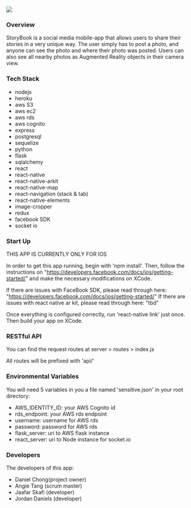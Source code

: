 # ![](https://i.imgur.com/d1EPJRC.jpg)

### Overview
StoryBook is a social media mobile-app that allows users to share their stories in a very unique way. The user simply has to post a photo, and anyone can see the photo and where their photo was posted. Users can also see all nearby photos as Augmented Reality objects in their camera view.

### Tech Stack
* nodejs 
* heroku
* aws S3
* aws ec2
* aws rds
* aws cognito
* express
* postgresql
* sequelize
* python
* flask
* sqlalchemy
* react
* react-native
* react-native-arkit
* react-native-map
* react-navigation (stack & tab)
* react-native-elements
* image-cropper
* redux 
* facebook SDK
* socket io

### Start Up
THIS APP IS CURRENTLY ONLY FOR IOS

In order to get this app running, begin with 'npm install'. Then, follow the instructions on "https://developers.facebook.com/docs/ios/getting-started/" and make the necessary modifications on XCode. 

If there are issues with FaceBook SDK, please read through here: "https://developers.facebook.com/docs/ios/getting-started/"
If there are issues with react native ar kit, please read through here: "tbd"

Once everything is configured correctly, run 'react-native link' just once.
Then build your app on XCode.

### RESTful API
You can find the request routes at server > routes > index.js

All routes will be prefixed with 'api/'

### Environmental Variables
You will need 5 variables in you a file named 'sensitive.json' in your root directory:
* AWS_IDENTITY_ID: your AWS Cognito id
* rds_endpoint: your AWS rds endpoint
* username: username for AWS rds
* password: password for AWS rds
* flask_server: uri to AWS flask instance
* react_server: uri to Node instance for socket.io

### Developers
The developers of this app:
* Daniel Chong(project owner)
* Angie Tang (scrum master)
* Jaafar Skafi (developer)
* Jordan Daniels (developer)
